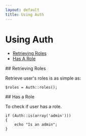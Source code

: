 ```yaml
---
layout: default
title: Using Auth
---
```


Using Auth
==============

* [Retrieving Roles](#retrieving-roles)
* [Has A Role](#check-role)

<article id="retrieving-roles">
## Retrieving Roles

Retrieve user's roles is as simple as:

	$roles = Auth::roles();

</article>

<article id="check-role">
## Has a Role

To check if user has a role.

	if (Auth::is(array('admin')))
	{
		echo "Is an admin";
	}

</article>